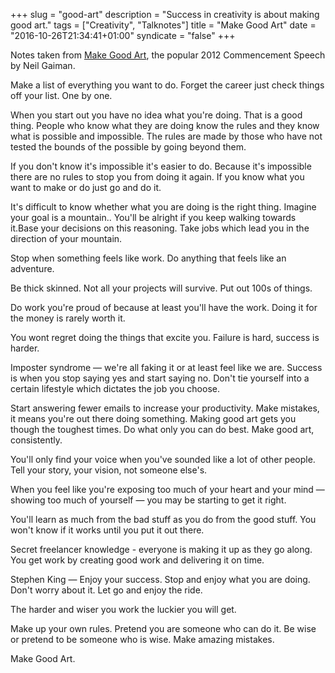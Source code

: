 +++
slug = "good-art"
description = "Success in creativity is about making good art."
tags = ["Creativity", "Talknotes"]
title = "Make Good Art"
date = "2016-10-26T21:34:41+01:00"
syndicate = "false"
+++

Notes taken from [Make Good Art](https://www.youtube.com/watch?v=plWexCID-kA), the popular 2012 Commencement Speech by Neil Gaiman. 

Make a list of everything you want to do. Forget the career just check things off your list. One by one.

When you start out you have no idea what you're doing. That is a good thing. People who know what they are doing know the rules and they know what is possible and impossible. The rules are made by those who have not tested the bounds of the possible by going beyond them.

If you don't know it's impossible it's easier to do. Because it's impossible there are no rules to stop you from doing it again. If you know what you want to make or do just go and do it.

It's difficult to know whether what you are doing is the right thing. Imagine your goal is a mountain.. You'll be alright if you keep walking towards it.Base your decisions on this reasoning. Take jobs which lead you in the direction of your mountain.

Stop when something feels like work. Do anything that feels like an adventure.

Be thick skinned. Not all your projects will survive. Put out 100s of things.

Do work you're proud of because at least you'll have the work. Doing it for the money is rarely worth it.

You wont regret doing the things that excite you. Failure is hard, success is harder.

Imposter syndrome — we're all faking it or at least feel like we are. Success is when you stop saying yes and start saying no. Don't tie yourself into a certain lifestyle which dictates the job you choose.

Start answering fewer emails to increase your productivity. Make mistakes, it means you're out there doing something. Making good art gets you though the toughest times. Do what only you can do best. Make good art, consistently.

You'll only find your voice when you've sounded like a lot of other people. Tell your story, your vision, not someone else's.

When you feel like you're exposing too much of your heart and your mind — showing too much of yourself — you may be starting to get it right.

You'll learn as much from the bad stuff as you do from the good stuff. You won't know if it works until you put it out there.

Secret freelancer knowledge - everyone is making it up as they go along. You get work by creating good work and delivering it on time.

Stephen King — Enjoy your success. Stop and enjoy what you are doing. Don't worry about it. Let go and enjoy the ride.

The harder and wiser you work the luckier you will get.

Make up your own rules. Pretend you are someone who can do it. Be wise or pretend to be someone who is wise. Make amazing mistakes.

Make Good Art.
